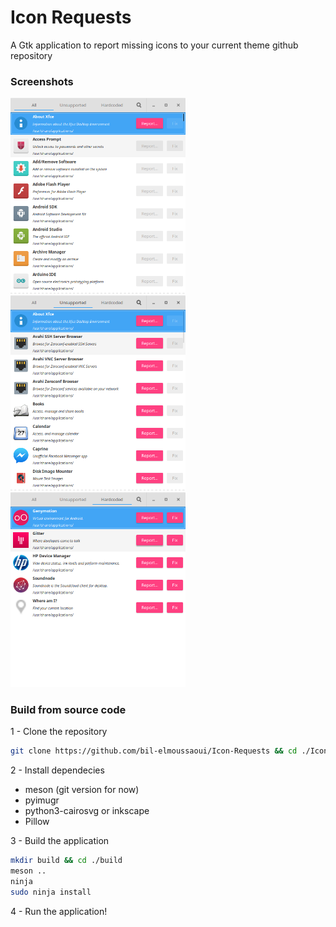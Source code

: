 # Icon Requests
A Gtk application to report missing icons to your current theme github repository

### Screenshots
<img src="screenshots/screenshot1.png" width="280" /> <img src="screenshots/screenshot2.png" width="280"/> <img src="screenshots/screenshot3.png"  width="280" />


### Build from source code
1 - Clone the repository
```bash
git clone https://github.com/bil-elmoussaoui/Icon-Requests && cd ./Icon-Requests
```
2 - Install dependecies
  - meson (git version for now)
  - pyimugr 
  - python3-cairosvg or inkscape
  - Pillow

3 - Build the application
```bash
mkdir build && cd ./build
meson ..
ninja
sudo ninja install
```
4 - Run the application!
